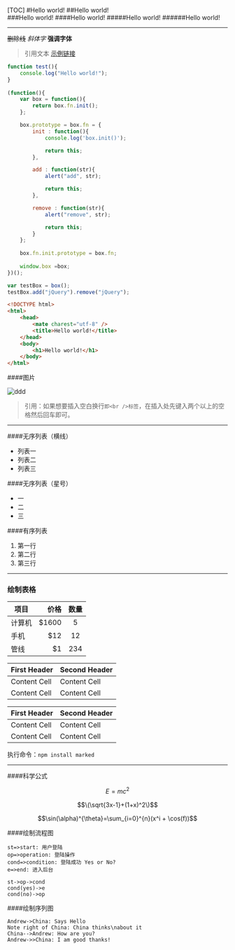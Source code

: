[TOC]
#Hello world!
##Hello world!                
###Hello world!
####Hello world!
#####Hello world!
######Hello world!
                
----

~~删除线~~
*斜体字*
**强调字体**

> 引用文本 [示例链接](http://localhost/)

```javascript
function test(){
	console.log("Hello world!");
}
 
(function(){
    var box = function(){
        return box.fn.init();
    };

    box.prototype = box.fn = {
        init : function(){
            console.log('box.init()');

			return this;
        },

		add : function(str){
			alert("add", str);

			return this;
		},

		remove : function(str){
			alert("remove", str);

			return this;
		}
    };
    
    box.fn.init.prototype = box.fn;
    
    window.box =box;
})();

var testBox = box();
testBox.add("jQuery").remove("jQuery");
```

```html
<!DOCTYPE html>
<html>
    <head>
        <mate charest="utf-8" />
        <title>Hello world!</title>
    </head>
    <body>
        <h1>Hello world!</h1>
    </body>
</html>
```
                
####图片

![ddd](https://github.com/fluidicon.png)
                    
> 引用：如果想要插入空白换行`即<br />标签`，在插入处先键入两个以上的空格然后回车即可。
                
----

####无序列表（横线）
                
- 列表一
- 列表二
- 列表三
     
####无序列表（星号）

* 一
* 二
* 三

####有序列表
                
1. 第一行
2. 第二行
3. 第三行
                
----
                    
### 绘制表格

| 项目        | 价格   |  数量  |
| --------   | -----:  | :----:  |
| 计算机      | $1600   |   5     |
| 手机        |   $12   |   12   |
| 管线        |    $1    |  234  |
                    
First Header  | Second Header
------------- | -------------
Content Cell  | Content Cell
Content Cell  | Content Cell 

| First Header  | Second Header |
| ------------- | ------------- |
| Content Cell  | Content Cell  |
| Content Cell  | Content Cell  |

执行命令：`npm install marked`
                
----
            
####科学公式
                    
$$E=mc^2$$

$$\(\sqrt{3x-1}+(1+x)^2\)$$
                    
$$\sin(\alpha)^{\theta}=\sum_{i=0}^{n}(x^i + \cos(f))$$
                
####绘制流程图

```flow
st=>start: 用户登陆
op=>operation: 登陆操作
cond=>condition: 登陆成功 Yes or No?
e=>end: 进入后台

st->op->cond
cond(yes)->e
cond(no)->op
```
                    
####绘制序列图
                    
```seq
Andrew->China: Says Hello 
Note right of China: China thinks\nabout it 
China-->Andrew: How are you? 
Andrew->>China: I am good thanks!
```